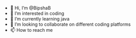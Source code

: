 - 👋 Hi, I’m @BipshaB
- 👀 I’m interested in coding
- 🌱 I’m currently learning java
- 💞️ I’m looking to collaborate on different coding platforms
- 📫 How to reach me 

<!---
BipshaB/BipshaB is a ✨ special ✨ repository because its `README.md` (this file) appears on your GitHub profile.
You can click the Preview link to take a look at your changes.
--->

